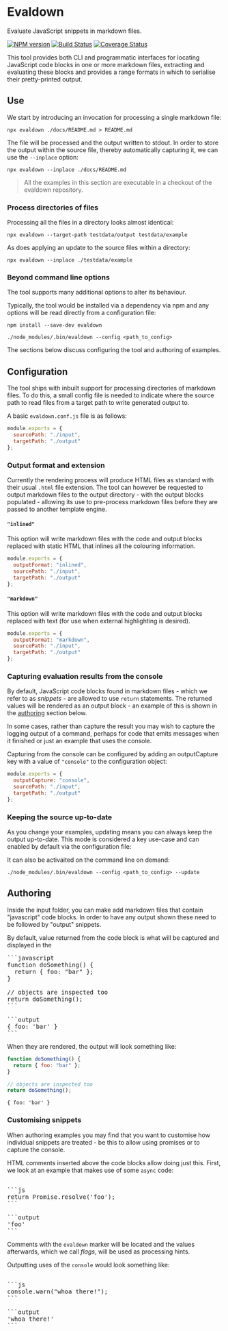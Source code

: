 # Evaldown

Evaluate JavaScript snippets in markdown files.

[![NPM version](https://img.shields.io/npm/v/evaldown.svg)](https://www.npmjs.com/package/evaldown)
[![Build Status](https://img.shields.io/travis/alexjeffburke/evaldown/master.svg)](https://travis-ci.org/alexjeffburke/evaldown)
[![Coverage Status](https://img.shields.io/coveralls/alexjeffburke/evaldown/master.svg)](https://coveralls.io/r/alexjeffburke/evaldown?branch=master)

This tool provides both CLI and programmatic interfaces for
locating JavaScript code blocks in one or more markdown files,
extracting and evaluating these blocks and provides a range
formats in which to serialise their pretty-printed output.

## Use

We start by introducing an invocation for processing a single
markdown file:

```
npx evaldown ./docs/README.md > README.md
```

The file will be processed and the output written to stdout.
In order to store the output within the source file, thereby
automatically capturing it, we can use the `--inplace` option:

```
npx evaldown --inplace ./docs/README.md
```

> All the examples in this section are executable in a checkout of the
> evaldown repository.

### Process directories of files

Processing all the files in a directory looks almost identical:

```
npx evaldown --target-path testdata/output testdata/example
```

As does applying an update to the source files within a directory:

```
npx evaldown --inplace ./testdata/example
```

### Beyond command line options

The tool supports many additional options to alter its behaviour.

Typically, the tool would be installed via a dependency via npm
and any options will be read directly from a configuration file:

```
npm install --save-dev evaldown
```

```
./node_modules/.bin/evaldown --config <path_to_config>
```

The sections below discuss configuring the tool and
authoring of examples.

## Configuration

The tool ships with inbuilt support for processing directories
of markdown files. To do this, a small config file is needed to
indicate where the source path to read files from a target path
to write generated output to.

A basic `evaldown.conf.js` file is as follows:

<!-- evaldown evaluate:false -->

```javascript
module.exports = {
  sourcePath: "./input",
  targetPath: "./output"
};
```

### Output format and extension

Currently the rendering process will produce HTML files as standard with
their usual `.html` file extension. The tool can however be requested to
output markdown files to the output directory - with the output blocks
populated - allowing its use to pre-process markdown files before they
are passed to another template engine.

#### `"inlined"`

This option will write markdown files with the code and output blocks
replaced with static HTML that inlines all the colouring information.

<!-- evaldown evaluate:false -->

```javascript
module.exports = {
  outputFormat: "inlined",
  sourcePath: "./input",
  targetPath: "./output"
};
```

#### `"markdown"`

This option will write markdown files with the code and output blocks
replaced with text (for use when external highlighting is desired).

<!-- evaldown evaluate:false -->

```javascript
module.exports = {
  outputFormat: "markdown",
  sourcePath: "./input",
  targetPath: "./output"
};
```

### Capturing evaluation results from the console

By default, JavaScript code blocks found in markdown files - which
we refer to as _snippets_ - are allowed to use `return` statements.
The returned values will be rendered as an output block - an example
of this is shown in the [authoring](#Authoring) section below.

In some cases, rather than capture the result you may wish to capture the
logging output of a command, perhaps for code that emits messages when it
finished or just an example that uses the console.

Capturing from the console can be configured by adding an outputCapture
key with a value of `"console"` to the configuration object:

<!-- evaldown evaluate:false -->

```javascript
module.exports = {
  outputCapture: "console",
  sourcePath: "./input",
  targetPath: "./output"
};
```

### Keeping the source up-to-date

As you change your examples, updating means you can always keep the
output up-to-date. This mode is considered a key use-case and can
enabled by default via the configuration file:

It can also be activaited on the command line on demand:

```
./node_modules/.bin/evaldown --config <path_to_config> --update
```

## Authoring

Inside the input folder, you can make add markdown files that contain
"javascript" code blocks. In order to have any output shown these need
to be followed by "output" snippets.

By default, value returned from the code block is what will be captured
and displayed in the

<!-- evaldown ignore:true -->
<pre>
```javascript
function doSomething() {
  return { foo: "bar" };
}

// objects are inspected too
return doSomething();
```

```output
{ foo: 'bar' }
```
</pre>

When they are rendered, the output will look something like:

```javascript
function doSomething() {
  return { foo: "bar" };
}

// objects are inspected too
return doSomething();
```

```output
{ foo: 'bar' }
```

### Customising snippets

When authoring examples you may find that you want to customise how
individual snippets are treated - be this to allow using promises or
to capture the console.

HTML comments inserted above the code blocks allow doing just this.
First, we look at an example that makes use of some `async` code:

<!-- evaldown ignore:true -->
<pre>
<!-- evaldown async:true -->
```js
return Promise.resolve('foo');
```

```output
'foo'
```
</pre>

Comments with the `evaldown` marker will be located and the values
afterwards, which we call _flags_, will be used as processing hints.

Outputting uses of the `console` would look something like:

<!-- evaldown ignore:true -->
<pre>
<!-- evaldown console:true -->
```js
console.warn("whoa there!");
```

```output
'whoa there!'
```
</pre>
